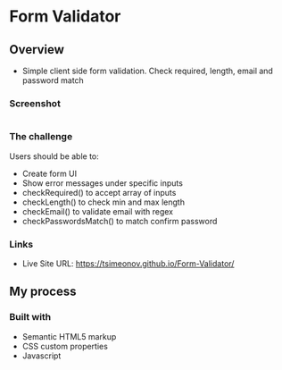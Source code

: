 # Form Validator

## Overview

 - Simple client side form validation. Check required, length, email and password match

### Screenshot

![]()

### The challenge

Users should be able to:

 - Create form UI
 - Show error messages under specific inputs
 - checkRequired() to accept array of inputs
 - checkLength() to check min and max length
 - checkEmail() to validate email with regex
 - checkPasswordsMatch() to match confirm password

### Links

- Live Site URL: https://tsimeonov.github.io/Form-Validator/

## My process

### Built with

- Semantic HTML5 markup
- CSS custom properties
- Javascript
 
